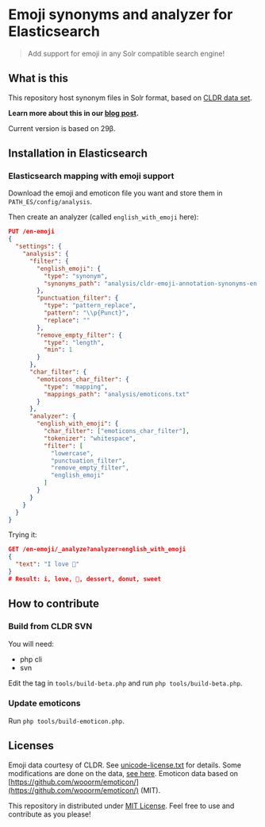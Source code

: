 # Emoji synonyms and analyzer for Elasticsearch
> Add support for emoji in any Solr compatible search engine!

## What is this

This repository host synonym files in Solr format, based on [CLDR data set](http://cldr.unicode.org/).

**Learn more about this in our [blog post](TODO).**

Current version is based on 29β.

## Installation in Elasticsearch

### Elasticsearch mapping with emoji support

Download the emoji and emoticon file you want and store them in `PATH_ES/config/analysis`.

Then create an analyzer (called `english_with_emoji` here):

```json
PUT /en-emoji
{
  "settings": {
    "analysis": {
      "filter": {
        "english_emoji": {
          "type": "synonym",
          "synonyms_path": "analysis/cldr-emoji-annotation-synonyms-en.txt" 
        },
        "punctuation_filter": {
          "type": "pattern_replace",
          "pattern": "\\p{Punct}",
          "replace": ""
        },
        "remove_empty_filter": {
          "type": "length",
          "min": 1
        }
      },
      "char_filter": {
        "emoticons_char_filter": {
          "type": "mapping",
          "mappings_path": "analysis/emoticons.txt"
        }
      },
      "analyzer": {
        "english_with_emoji": {
          "char_filter": ["emoticons_char_filter"],
          "tokenizer": "whitespace",
          "filter": [
            "lowercase",
            "punctuation_filter",
            "remove_empty_filter",
            "english_emoji"
          ]
        }
      }
    }
  }
}
```

Trying it:

```json
GET /en-emoji/_analyze?analyzer=english_with_emoji
{
  "text": "I love 🍩"
}
# Result: i, love, 🍩, dessert, donut, sweet
```

## How to contribute

### Build from CLDR SVN

You will need:

- php cli
- svn

Edit the tag in `tools/build-beta.php` and run `php tools/build-beta.php`.

### Update emoticons

Run `php tools/build-emoticon.php`.

## Licenses

Emoji data courtesy of CLDR. See [unicode-license.txt](unicode-license.txt) for details. Some modifications are done on the data, [see here](https://github.com/jolicode/emoji-search/issues/6).
Emoticon data based on [https://github.com/wooorm/emoticon/](https://github.com/wooorm/emoticon/) (MIT).

This repository in distributed under [MIT License](LICENSE). Feel free to use and contribute as you please!